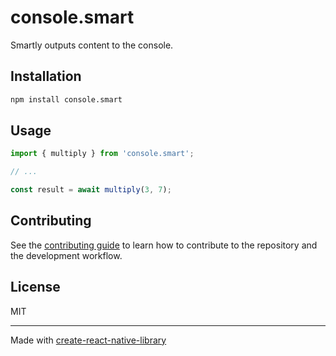 # console.smart

Smartly outputs content to the console.

## Installation

```sh
npm install console.smart
```

## Usage

```js
import { multiply } from 'console.smart';

// ...

const result = await multiply(3, 7);
```

## Contributing

See the [contributing guide](CONTRIBUTING.md) to learn how to contribute to the repository and the development workflow.

## License

MIT

---

Made with [create-react-native-library](https://github.com/callstack/react-native-builder-bob)
